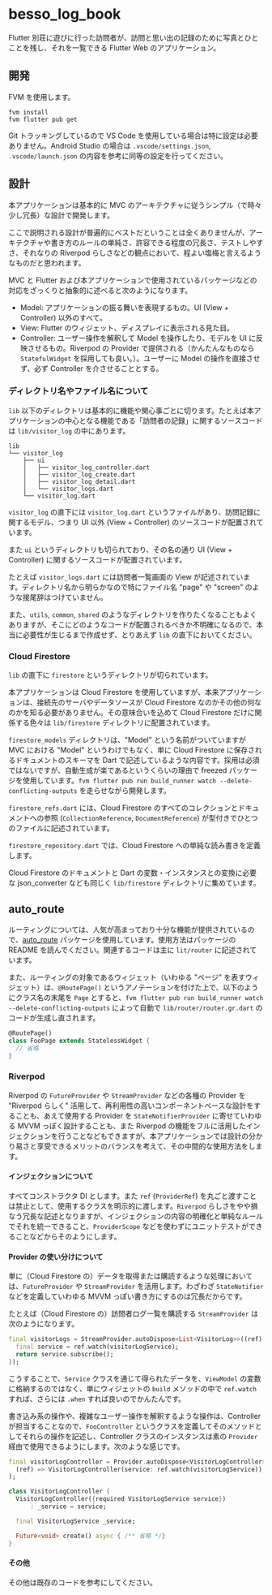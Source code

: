 # besso_log_book

Flutter 別荘に遊びに行った訪問者が、訪問と思い出の記録のために写真とひとことを残し、それを一覧できる Flutter Web のアプリケーション。

## 開発

FVM を使用します。

```shell
fvm install
fvm flutter pub get
```

Git トラッキングしているので VS Code を使用している場合は特に設定は必要ありません。Android Studio の場合は `.vscode/settings.json`, `.vscode/launch.json` の内容を参考に同等の設定を行ってください。

## 設計

本アプリケーションは基本的に MVC のアーキテクチャに従うシンプル（で時々少し冗長）な設計で開発します。

ここで説明される設計が普遍的にベストだということは全くありませんが、アーキテクチャや書き方のルールの単純さ、許容できる程度の冗長さ、テストしやすさ、それなりの Riverpod らしさなどの観点において、程よい塩梅と言えるようなものだと思われます。

MVC と Flutter および本アプリケーションで使用されているパッケージなどの対応をざっくりと抽象的に述べると次のようになります。

- Model: アプリケーションの振る舞いを表現するもの。UI (View + Controller) 以外のすべて。
- View: Flutter のウィジェット、ディスプレイに表示される見た目。
- Controller: ユーザー操作を解釈して Model を操作したり、モデルを UI に反映させるもの。Riverpod の Provider で提供される（かんたんなものなら `StatefulWidget` を採用しても良い。）。ユーザーに Model の操作を直接させず、必ず Controller を介させることとする。

### ディレクトリ名やファイル名について

`lib` 以下のディレクトリは基本的に機能や関心事ごとに切ります。たとえば本アプリケーションの中心となる機能である「訪問者の記録」に関するソースコードは `lib/visitor_log` の中にあります。

```plain
lib
└── visitor_log
    ├── ui
    │   ├── visitor_log_controller.dart
    │   ├── visitor_log_create.dart
    │   ├── visitor_log_detail.dart
    │   └── visitor_logs.dart
    └── visitor_log.dart
```

`visitor_log` の直下には `visitor_log.dart` というファイルがあり、訪問記録に関するモデル、つまり UI 以外 (View + Controller) のソースコードが配置されています。

また `ui` というディレクトリも切られており、その名の通り UI (View + Controller) に関するソースコードが配置されています。

たとえば `visitor_logs.dart` には訪問者一覧画面の View が記述されています。ディレクトリ名から明らかなので特にファイル名 "page" や "screen" のような接尾辞はつけていません。

また、`utils`, `common`, `shared` のようなディレクトリを作りたくなることもよくありますが、そこにどのようなコードが配置されるべきか不明確になるので、本当に必要性が生じるまで作成せず、とりあえず `lib` の直下においてください。

### Cloud Firestore

`lib` の直下に `firestore` というディレクトリが切られています。

本アプリケーションは Cloud Firestore を使用していますが、本来アプリケーションは、接続先のサーバやデータソースが Cloud Firestore なのかその他の何なのかを知る必要がありません。その意味合いを込めて Cloud Firestore だけに関係する色々は `lib/firestore` ディレクトリに配置されています。

`firestore_models` ディレクトリは、"Model" という名前がついていますが MVC における "Model" というわけでもなく、単に Cloud Firestore に保存されるドキュメントのスキーマを Dart で記述しているような内容です。採用は必須ではないですが、自動生成が楽であるというくらいの理由で freezed パッケージを使用しています。`fvm flutter pub run build_runner watch --delete-conflicting-outputs` を走らせながら開発します。

`firestore_refs.dart` には、Cloud Firestore のすべてのコレクションとドキュメントへの参照 (`CollectionReference`, `DocumentReference`) が型付きでひとつのファイルに記述されています。

`firestore_repository.dart` では、Cloud Firestore への単純な読み書きを定義します。

Cloud Firestore のドキュメントと Dart の変数・インスタンスとの変換に必要な json_converter なども同じく `lib/firestore` ディレクトリに集めています。

## auto_route

ルーティングについては、人気が高まっており十分な機能が提供されているので、[auto_route](https://pub.dev/packages/auto_route) パッケージを使用しています。使用方法はパッケージの README を読んでください。関連するコードは主に `lit/router` に記述されています。

また、ルーティングの対象であるウィジェット（いわゆる "ページ" を表すウィジェット）は、`@RoutePage()` というアノテーションを付けた上で、以下のようにクラス名の末尾を `Page` とすると、`fvm flutter pub run build_runner watch --delete-conflicting-outputs` によって自動で `lib/router/router.gr.dart` のコードが生成し直されます。

```dart
@RoutePage()
class FooPage extends StatelessWidget {
  // 省略
}
```

### Riverpod

Riverpod の `FutureProvider` や `StreamProvider` などの各種の Provider を "Riverpod らしく" 活用して、再利用性の高いコンポーネントベースな設計をすることも、あえて使用する Provider を `StateNotifierProvider` に寄せていわゆる MVVM っぽく設計することも、また Riverpod の機能をフルに活用したインジェクションを行うことなどもできますが、本アプリケーションでは設計の分かり易さと享受できるメリットのバランスを考えて、その中間的な使用方法をします。

#### インジェクションについて

すべてコンストラクタ DI とします。また `ref` (`ProviderRef`) を丸ごと渡すことは禁止として、使用するクラスを明示的に渡します。`Riverpod` らしさをやや損なう冗長な記述となりますが、インジェクションの内容の明確化と単純なルールでそれを統一できること、`ProviderScope` などを使わずにユニットテストができることなどからそのようにします。

#### Provider の使い分けについて

単に（Cloud Firestore の）データを取得または購読するような処理においては、`FutureProvider` や `StreamProvider` を活用します。わざわざ `StateNotifier` などを定義していわゆる MVVM っぽい書き方にするのは冗長だからです。

たとえば（Cloud Firestore の）訪問者ログ一覧を購読する `StreamProvider` は次のようになります。

```dart
final visitorLogs = StreamProvider.autoDispose<List<VisitorLog>>((ref) {
  final service = ref.watch(visitorLogService);
  return service.subscribe();
});
```

こうすることで、`Service` クラスを通じて得られたデータを、`ViewModel` の変数に格納するのではなく、単にウィジェットの `build` メソッドの中で `ref.watch` すれば、さらには `.when` すれば良いのでかんたんです。

書き込み系の操作や、複雑なユーザー操作を解釈するような操作は、Controller が担当することなので、`FooController` というクラスを定義してそのメソッドとしてそれらの操作を記述し、Controller クラスのインスタンスは素の `Provider` 経由で使用できるようにします。次のような感じです。

```dart
final visitorLogController = Provider.autoDispose<VisitorLogController>(
  (ref) => VisitorLogController(service: ref.watch(visitorLogService)),
);

class VisitorLogController {
  VisitorLogController({required VisitorLogService service})
      : _service = service;

  final VisitorLogService _service;

  Future<void> create() async { /** 省略 */}
}
```

#### その他

その他は既存のコードを参考にしてください。
